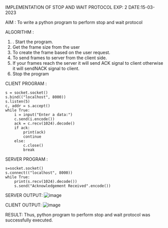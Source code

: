 IMPLEMENTATION OF STOP AND WAIT PROTOCOL
EXP: 2
DATE:15-03-2023

AIM :
To write a python program to perform stop and wait protocol

ALGORITHM :
1. . Start the program.
2. Get the frame size from the user
3. To create the frame based on the user request.
4. To send frames to server from the client side.
5. If your frames reach the server it will send ACK signal to client
otherwise it will sendNACK signal to client.
6. Stop the program

CLIENT PROGRAM :
```import socket
s = socket.socket()
s.bind(("localhost", 8000))
s.listen(5)
c, addr = s.accept()
while True:
    i = input("Enter a data:")
    c.send(i.encode())
    ack = c.recv(1024).decode()
    if ack:
        print(ack)
        continue
    else:
        c.close()
        break
 ```

SERVER PROGRAM :
```import socket
s=socket.socket()
s.connect(("localhost", 8000))
while True:
    print(s.recv(1024).decode()) 
    s.send("Acknowledgement Received".encode())
```
SERVER OUTPUT:
![image](https://github.com/SanjithaBolisetti/EX-2/assets/119393633/95aed9a1-8b0c-4945-b6c5-1460abbedf2b)

CLIENT OUTPUT:
![image](https://github.com/SanjithaBolisetti/EX-2/assets/119393633/70b52a1b-f585-43b2-96a2-8b79a070f586)

RESULT:
Thus, python program to perform stop and wait protocol was successfully executed.
